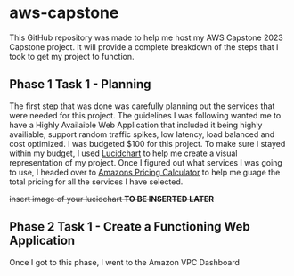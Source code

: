 # aws-capstone
This GitHub repository was made to help me host my AWS Capstone 2023 Capstone project. It will provide a complete breakdown of the steps that I took to get my project to function.


## Phase 1 Task 1 - Planning
The first step that was done was carefully planning out the services that were needed for this project. The guidelines I was following wanted me to have a Highly Availaible Web Application that included it being highly availiable, support random traffic spikes, low latency, load balanced and cost optimized. I was budgeted $100 for this project. To make sure I stayed within my budget, I used [Lucidchart](https://www.lucidchart.com/pages/) to help me create a visual representation of my project. Once I figured out what services I was going to use, I headed over to [Amazons Pricing Calculator](https://calculator.aws/#/) to help me guage the total pricing for all the services I have selected. 

~~insert image of your lucidchart **TO BE INSERTED LATER**~~

## Phase 2 Task 1 - Create a Functioning Web Application
Once I got to this phase, I went to the Amazon VPC Dashboard
